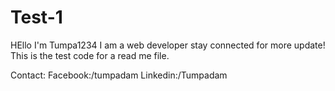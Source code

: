 # Test-1
HEllo I'm Tumpa1234
I am a web developer stay connected for more update!
This is the test code for a read me file. 

Contact:
Facebook:/tumpadam
Linkedin:/Tumpadam
